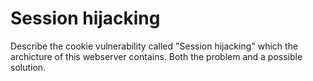 # Session hijacking
Describe the cookie vulnerability called "Session hijacking" which the archicture of this webserver contains. Both the problem and a possible solution.